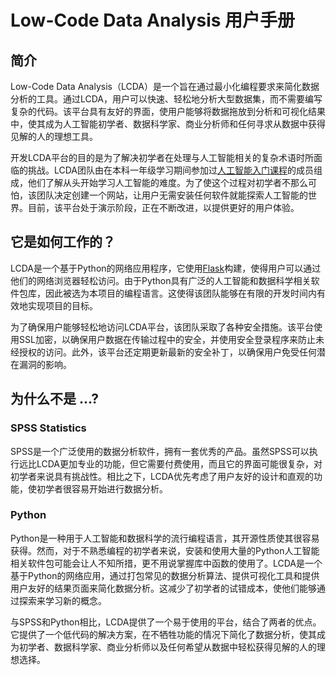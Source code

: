 # Low-Code Data Analysis 用户手册

## 简介

Low-Code Data Analysis（LCDA）是一个旨在通过最小化编程要求来简化数据分析的工具。通过LCDA，用户可以快速、轻松地分析大型数据集，而不需要编写复杂的代码。该平台具有友好的界面，使用户能够将数据拖放到分析和可视化结果中，使其成为人工智能初学者、数据科学家、商业分析师和任何寻求从数据中获得见解的人的理想工具。

开发LCDA平台的目的是为了解决初学者在处理与人工智能相关的复杂术语时所面临的挑战。LCDA团队由在本科一年级学习期间参加过[人工智能入门课程](http://modules.xjtlu.edu.cn/?mod_code=INT104)的成员组成，他们了解从头开始学习人工智能的难度。为了使这个过程对初学者不那么可怕，该团队决定创建一个网站，让用户无需安装任何软件就能探索人工智能的世界。目前，该平台处于演示阶段，正在不断改进，以提供更好的用户体验。

## 它是如何工作的？

LCDA是一个基于Python的网络应用程序，它使用[Flask](https://flask.palletsprojects.com/en/latest/)构建，使得用户可以通过他们的网络浏览器轻松访问。由于Python具有广泛的人工智能和数据科学相关软件包库，因此被选为本项目的编程语言。这使得该团队能够在有限的开发时间内有效地实现项目的目标。

为了确保用户能够轻松地访问LCDA平台，该团队采取了各种安全措施。该平台使用SSL加密，以确保用户数据在传输过程中的安全，并使用安全登录程序来防止未经授权的访问。此外，该平台还定期更新最新的安全补丁，以确保用户免受任何潜在漏洞的影响。

## 为什么不是 ...?

### SPSS Statistics

SPSS是一个广泛使用的数据分析软件，拥有一套优秀的产品。虽然SPSS可以执行远比LCDA更加专业的功能，但它需要付费使用，而且它的界面可能很复杂，对初学者来说具有挑战性。相比之下，LCDA优先考虑了用户友好的设计和直观的功能，使初学者很容易开始进行数据分析。

### Python

Python是一种用于人工智能和数据科学的流行编程语言，其开源性质使其很容易获得。然而，对于不熟悉编程的初学者来说，安装和使用大量的Python人工智能相关软件包可能会让人不知所措，更不用说掌握库中函数的使用了。LCDA是一个基于Python的网络应用，通过打包常见的数据分析算法、提供可视化工具和提供用户友好的结果页面来简化数据分析。这减少了初学者的试错成本，使他们能够通过探索来学习新的概念。

与SPSS和Python相比，LCDA提供了一个易于使用的平台，结合了两者的优点。它提供了一个低代码的解决方案，在不牺牲功能的情况下简化了数据分析，使其成为初学者、数据科学家、商业分析师以及任何希望从数据中轻松获得见解的人的理想选择。
